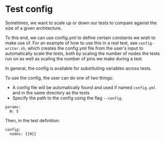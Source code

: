 # Test config

Sometimes, we want to scale up or down our tests to compare against the size of a given architecture.

To this end, we can use config.yml to define certain constants we wish to make use of. For an example of how to use this in a real test, see `config-writer.sh`, which creates the config.yml file from the user's input to automatically scale the tests, both by scaling the number of nodes the tests run on as well as scaling the number of pins we make during a test.

In general, the config is available for substituting variables across tests.

To use the config, the user can do one of two things:

- A config file will be automatically found and used if named `config.yml` and in the same directory as the tests
- Specify the path to the config using the flag `--config`.

```
params:
  N: 5
```

Then, in the test definition:

```
config:
  nodes: {{N}}
```
